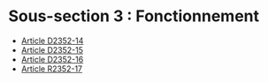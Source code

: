 # Sous-section 3 : Fonctionnement

* [Article D2352-14](./LEGIARTI000018535036.md)
* [Article D2352-15](./LEGIARTI000018535034.md)
* [Article D2352-16](./LEGIARTI000018535032.md)
* [Article R2352-17](./LEGIARTI000018535030.md)
